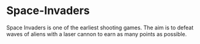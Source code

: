 # Space-Invaders
Space Invaders is one of the earliest shooting games. The aim is to defeat waves of aliens with a laser cannon to earn as many points as possible.

